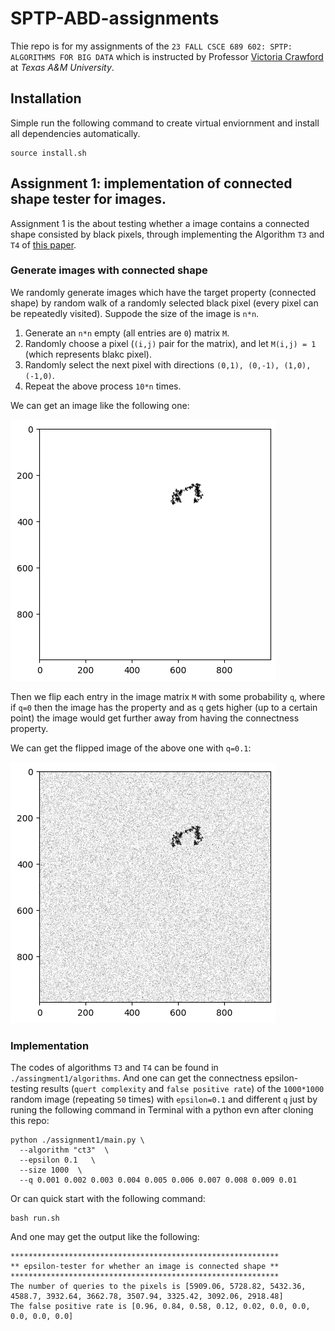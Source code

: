 # SPTP-ABD-assignments
Thie repo is for my assignments of the `23 FALL CSCE 689 602: SPTP: ALGORITHMS FOR BIG DATA` which is instructed by Professor [Victoria Crawford](https://engineering.tamu.edu/cse/profiles/crawford-victoria.html) at *Texas A&M University*. 


## Installation
Simple run the following command to create virtual enviornment and install all dependencies automatically.

```
source install.sh
```
## Assignment 1: implementation of connected shape tester for images.
Assignment 1 is the about testing whether a image contains a connected shape consisted by black pixels, through implementing the Algorithm `T3` and `T4` of [this paper](http://people.csail.mit.edu/sofya/pixels.pdf).


### Generate images with connected shape
We randomly generate images which have the target property (connected shape) by random walk of a randomly selected black pixel (every pixel can be repeatedly visited). Suppode the size of the image is `n*n`.

1. Generate an `n*n` empty (all entries are `0`) matrix `M`.
2. Randomly choose a pixel (`(i,j)` pair for the matrix), and let `M(i,j) = 1` (which represents blakc pixel).
3. Randomly select the next pixel with directions `(0,1), (0,-1), (1,0), (-1,0)`.
4. Repeat the above process `10*n` times.

We can get an image like the following one:

![Generated Random image with connected shape](https://github.com/ShuoXing98/SPTP-ABD-assignments/blob/main/assignment1/pics/generated_random_image.png)

Then we flip each entry in the image matrix `M` with some probability `q`, where if `q=0` then the image has the property and as `q` gets higher (up to a certain point) the image would get further away from having the connectness property. 

We can get the flipped image of the above one with `q=0.1`:

![Flipped image](https://github.com/ShuoXing98/SPTP-ABD-assignments/blob/main/assignment1/pics/flipped_image.png)

### Implementation
The codes of algorithms `T3` and `T4` can be found in `./assingment1/algorithms`. And one can get the connectness epsilon-testing results (`quert complexity` and `false positive rate`) of the `1000*1000` random image (repeating `50` times) with `epsilon=0.1` and different `q` just by runing the following command in Terminal with a python evn after cloning this repo:

```
python ./assignment1/main.py \
  --algorithm "ct3"  \
  --epsilon 0.1   \
  --size 1000  \
  --q 0.001 0.002 0.003 0.004 0.005 0.006 0.007 0.008 0.009 0.01
```
 

Or can quick start with the following command:

```
bash run.sh
```

And one may get the output like the following:

```
************************************************************
** epsilon-tester for whether an image is connected shape **
************************************************************
The number of queries to the pixels is [5909.06, 5728.82, 5432.36, 4588.7, 3932.64, 3662.78, 3507.94, 3325.42, 3092.06, 2918.48]
The false positive rate is [0.96, 0.84, 0.58, 0.12, 0.02, 0.0, 0.0, 0.0, 0.0, 0.0]
```